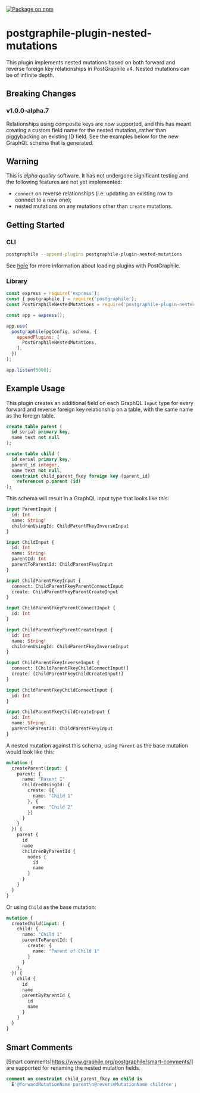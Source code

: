 [![Package on npm](https://img.shields.io/npm/v/postgraphile-plugin-nested-mutations.svg)](https://www.npmjs.com/package/postgraphile-plugin-nested-mutations)

# postgraphile-plugin-nested-mutations
This plugin implements nested mutations based on both forward and reverse foreign
key relationships in PostGraphile v4.  Nested mutations can be of infinite depth.

## Breaking Changes

### v1.0.0-alpha.7

Relationships using composite keys are now supported, and this has meant creating
a custom field name for the nested mutation, rather than piggybacking an existing ID
field.  See the examples below for the new GraphQL schema that is generated.

## Warning
This is *alpha quality* software.  It has not undergone significant testing and 
the following features are not yet implemented:

 * `connect` on reverse relationships (i.e. updating an existing row to connect to a new one);
 * nested mutations on any mutations other than `create` mutations.

## Getting Started

### CLI

``` bash
postgraphile --append-plugins postgraphile-plugin-nested-mutations
```

See [here](https://www.graphile.org/postgraphile/extending/#loading-additional-plugins) for
more information about loading plugins with PostGraphile.

### Library

``` js
const express = require('express');
const { postgraphile } = require('postgraphile');
const PostGraphileNestedMutations = require('postgraphile-plugin-nested-mutations');

const app = express();

app.use(
  postgraphile(pgConfig, schema, {
    appendPlugins: [
      PostGraphileNestedMutations,
    ],
  })
);

app.listen(5000);
```

## Example Usage

This plugin creates an additional field on each GraphQL `Input` type for every forward
and reverse foreign key relationship on a table, with the same name as the foreign table.

``` sql
create table parent (
  id serial primary key,
  name text not null
);

create table child (
  id serial primary key,
  parent_id integer,
  name text not null,
  constraint child_parent_fkey foreign key (parent_id)
    references p.parent (id)
);
```

This schema will result in a GraphQL input type that looks like this:

``` graphql
input ParentInput {
  id: Int
  name: String!
  childrenUsingId: ChildParentFkeyInverseInput
}

input ChildInput {
  id: Int
  name: String!
  parentId: Int
  parentToParentId: ChildParentFkeyInput
}

input ChildParentFkeyInput {
  connect: ChildParentFkeyParentConnectInput
  create: ChildParentFkeyParentCreateInput
}

input ChildParentFkeyParentConnectInput {
  id: Int
}

input ChildParentFkeyParentCreateInput {
  id: Int
  name: String!
  childrenUsingId: ChildParentFkeyInverseInput
}

input ChildParentFkeyInverseInput {
  connect: [ChildParentFkeyChildConnectInput!]
  create: [ChildParentFkeyChildCreateInput!]
}

input ChildParentFkeyChildConnectInput {
  id: Int
}

input ChildParentFkeyChildCreateInput {
  id: Int
  name: String!
  parentToParentId: ChildParentFkeyInput
}
```

A nested mutation against this schema, using `Parent` as the base mutation
would look like this:

``` graphql
mutation {
  createParent(input: {
    parent: {
      name: "Parent 1"
      childrenUsingId: {
        create: [{
          name: "Child 1"
        }, {
          name: "Child 2"
        }]
      }
    }
  }) {
    parent {
      id
      name
      childrenByParentId {
        nodes {
          id
          name
        }
      }
    }
  }
}
```

Or using `Child` as the base mutation:

``` graphql
mutation {
  createChild(input: {
    child: {
      name: "Child 1"
      parentToParentId: {
        create: {
          name: "Parent of Child 1"
        }
      }
    },
  }) {
    child {
      id
      name
      parentByParentId {
        id
        name
      }
    }
  }
}
```

## Smart Comments

[Smart comments|https://www.graphile.org/postgraphile/smart-comments/] are supported for 
renaming the nested mutation fields.

```sql
comment on constraint child_parent_fkey on child is
  E'@forwardMutationName parent\n@reverseMutationName children';
```
